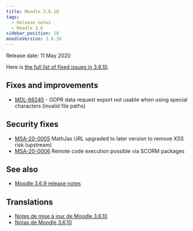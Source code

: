```yaml
---
title: Moodle 3.6.10
tags:
  - Release notes
  - Moodle 3.6
sidebar_position: 10
moodleVersion: 3.6.10
---
```


Release date: 11 May 2020

Here is [the full list of fixed issues in 3.6.10](https://tracker.moodle.org/secure/IssueNavigator!executeAdvanced.jspa?jqlQuery=project+%3D+mdl+AND+resolution+%3D+fixed+AND+fixVersion+in+%28%223.6.10%22%29+ORDER+BY+priority+DESC&runQuery=true&clear=true).

## Fixes and improvements

- [MDL-66245](https://tracker.moodle.org/browse/MDL-66245) - GDPR data request export not usable when using special characters (invalid file paths)

## Security fixes

- [MSA-20-0005](https://moodle.org/mod/forum/discuss.php?d=403512) MathJax URL upgraded to later version to remove XSS risk (upstream)
- [MSA-20-0006](https://moodle.org/mod/forum/discuss.php?d=403513) Remote code execution possible via SCORM packages

## See also

- [Moodle 3.6.9 release notes](/general/releases/3.6/3.6.9)

## Translations

- [Notes de mise à jour de Moodle 3.6.10](https://docs.moodle.org/fr/Notes_de_mise_à_jour_de_Moodle_3.6.10)
- [Notas de Moodle 3.6.10](https://docs.moodle.org/es/Notas_de_Moodle_3.6.10)

